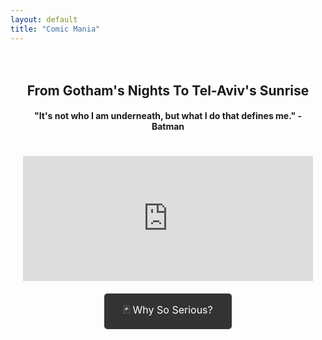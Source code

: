 ```yaml
---
layout: default
title: "Comic Mania"
---
```


<div class="container" style="text-align: center; padding: 20px;">
    <h2>From Gotham's Nights To Tel-Aviv's Sunrise</h2>
    <h4>"It's not who I am underneath, but what I do that defines me." - Batman</h4>
    <iframe src="https://giphy.com/embed/l0NwGpoOVLTAyUJSo" frameborder="0"
    class="giphy-embed" allowfullscreen style="width: 100%; height: 200px; margin-top: 20px;"></iframe>
    <a href="index.html" class="back-button" style="display: inline-block; margin-top: 20px; padding: 15px 30px; background-color: #333; color: #fff; text-decoration: none; border-radius: 5px; font-size: 16px;">🃏 Why So Serious?</a>
</div>